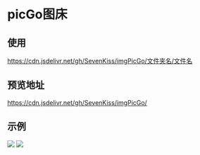 # picGo图床

## 使用
https://cdn.jsdelivr.net/gh/SevenKiss/imgPicGo/文件夹名/文件名

## 预览地址
https://cdn.jsdelivr.net/gh/SevenKiss/imgPicGo/

## 示例
![](https://cdn.jsdelivr.net/gh/SevenKiss/imgPicGo/image/20200704023823.jpg)
![](https://cdn.jsdelivr.net/gh/SevenKiss/imgPicGo/2020/06/04/20200804005455.jpg)